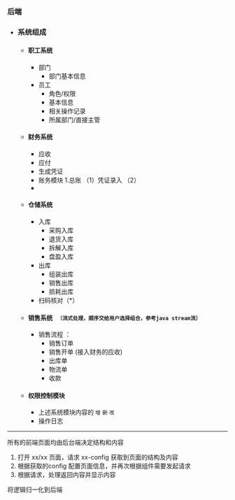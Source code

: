 ##   

### 后端

- ### 系统组成
    - #### 职工系统
        - 部门
            - 部门基本信息
        - 员工
            - 角色/权限
            - 基本信息
            - 相关操作记录
            - 所属部门/直接主管
    - #### 财务系统
      - 应收
      - 应付
      - 生成凭证
      - 账务模块
      1.总账
      （1）凭证录入
      （2）
      - 
    - #### 仓储系统
        - 入库
            - 采购入库
            - 退货入库
            - 拆解入库
            - 盘盈入库
        - 出库
            - 组装出库
            - 销售出库
            - 损耗出库
        - 扫码核对（*）
    - #### 销售系统 ` （流式处理，顺序交给用户选择组合，参考java stream流）`
        - 销售流程 ： 
            - 销售订单
            - 销售开单 (接入财务的应收)
            - 出库单
            - 物流单
            - 收款 
    - #### 权限控制模块
      - 上述系统模块内容的 `增` `删` `改`
      - 操作日志



-----




所有的前端页面均由后台端决定结构和内容

1. 打开 xx/xx 页面，请求 xx-config 获取到页面的结构及内容
2. 根据获取的config 配置页面信息，并再次根据组件需要发起请求
3. 根据请求，处理返回内容并显示内容

将逻辑归一化到后端